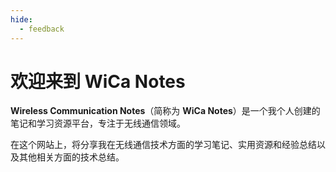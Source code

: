 ```yaml
---
hide:
  - feedback
---
```


# 欢迎来到 WiCa Notes

**Wireless Communication Notes**（简称为 **WiCa Notes**）是一个我个人创建的笔记和学习资源平台，专注于无线通信领域。

在这个网站上，将分享我在无线通信技术方面的学习笔记、实用资源和经验总结以及其他相关方面的技术总结。



<head>
<!-- Google tag (gtag.js) -->
<script async src="https://www.googletagmanager.com/gtag/js?id=G-YPXW9DM0JD"></script>
<script>
  window.dataLayer = window.dataLayer || [];
  function gtag(){dataLayer.push(arguments);}
  gtag('js', new Date());

  gtag('config', 'G-YPXW9DM0JD');
</script>
</head>
